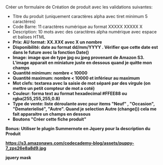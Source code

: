 Créer un formulaire de Création de produit avec les validations suivantes:

   + Titre du produit (uniquement caractères alpha avec tiret minimum 5 caractères)
   + Code Barre: 11 caractères numérique au format XXXXX XXXXX X
   + Description: 10 mots avec des caractères alpha numérique avec espace et balises HTML<b>
   + Prix: AU format: XX.XX€ avec X un nombre
   + Disponibilité: date au format dd/mm/YYYY . Vérifier que cette date est dans le future avec la fonction Date()
   + Image: image que de type jpg ou jpeg provenant de Amazon S3. L'image apparait en miniature juste en dessous quand je quitte mon champs
   + Quantité minimum: nombre < 10000
   + Quantité maximum: nombre < 10000 et inférieur au maximum
   + Mot clefs: textarea avec la saisie de mot séparé par des virgule (on mettre un petit compteur de mot a coté)
   + Couleur: forma text au format hexadecimal #FFEE88 ou rgba(255,255,255,0.8)
   + Type de vente: liste déroulante avec pour items "Neuf" , "Occasion", "Dematerielisé", "Autre". Quand je selection Autre (change())
   cela me fait apparaitre un champs en dessous
   + Boutons "Créer cette fiche produit"


   Bonus: Utiliser le plugin Summernote en Jquery pour la description du Produit


https://s3.amazonaws.com/codecademy-blog/assets/puppy-7_zps26e8a8d9.jpg

jquery mask